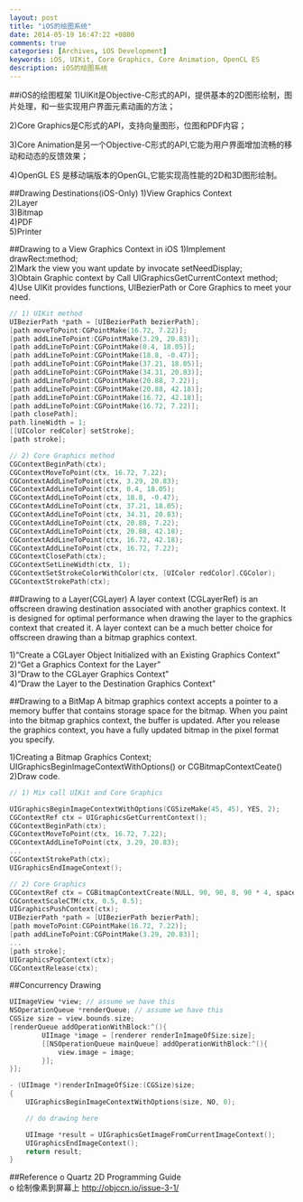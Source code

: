 ```yaml
---
layout: post
title: "iOS的绘图系统"
date: 2014-05-19 16:47:22 +0800
comments: true
categories: [Archives, iOS Development]
keywords: iOS, UIKit, Core Graphics, Core Animation, OpenCL ES
description: iOS的绘图系统
---
```

##iOS的绘图框架
1)UIKit是Objective-C形式的API，提供基本的2D图形绘制，图片处理，和一些实现用户界面元素动画的方法；  
 
2)Core Graphics是C形式的API，支持向量图形，位图和PDF内容；  
  
3)Core Animation是另一个Objective-C形式的API,它能为用户界面增加流畅的移动和动态的反馈效果；
  
4)OpenGL ES 是移动端版本的OpenGL,它能实现高性能的2D和3D图形绘制。

##Drawing Destinations(iOS-Only)
1)View Graphics Context  
2)Layer  
3)Bitmap  
4)PDF  
5)Printer  

<!-- more -->

##Drawing to a View Graphics Context in iOS
1)Implement drawRect:method;  
2)Mark the view you want update by invocate setNeedDisplay;  
3)Obtain Graphic context by Call UIGraphicsGetCurrentContext method;  
4)Use UIKit provides functions, UIBezierPath or Core Graphics to meet your need.  

``` objective-c
// 1) UIKit method
UIBezierPath *path = [UIBezierPath bezierPath];
[path moveToPoint:CGPointMake(16.72, 7.22)];
[path addLineToPoint:CGPointMake(3.29, 20.83)];
[path addLineToPoint:CGPointMake(0.4, 18.05)];
[path addLineToPoint:CGPointMake(18.8, -0.47)];
[path addLineToPoint:CGPointMake(37.21, 18.05)];
[path addLineToPoint:CGPointMake(34.31, 20.83)];
[path addLineToPoint:CGPointMake(20.88, 7.22)];
[path addLineToPoint:CGPointMake(20.88, 42.18)];
[path addLineToPoint:CGPointMake(16.72, 42.18)];
[path addLineToPoint:CGPointMake(16.72, 7.22)];
[path closePath];
path.lineWidth = 1;
[[UIColor redColor] setStroke];
[path stroke];

// 2) Core Graphics method
CGContextBeginPath(ctx);
CGContextMoveToPoint(ctx, 16.72, 7.22);
CGContextAddLineToPoint(ctx, 3.29, 20.83);
CGContextAddLineToPoint(ctx, 0.4, 18.05);
CGContextAddLineToPoint(ctx, 18.8, -0.47);
CGContextAddLineToPoint(ctx, 37.21, 18.05);
CGContextAddLineToPoint(ctx, 34.31, 20.83);
CGContextAddLineToPoint(ctx, 20.88, 7.22);
CGContextAddLineToPoint(ctx, 20.88, 42.18);
CGContextAddLineToPoint(ctx, 16.72, 42.18);
CGContextAddLineToPoint(ctx, 16.72, 7.22);
CGContextClosePath(ctx);
CGContextSetLineWidth(ctx, 1);
CGContextSetStrokeColorWithColor(ctx, [UIColor redColor].CGColor);
CGContextStrokePath(ctx);
```

##Drawing to a Layer(CGLayer)
A layer context (CGLayerRef) is an offscreen drawing destination associated with another graphics context. It is designed for optimal performance when drawing the layer to the graphics context that created it. A layer context can be a much better choice for offscreen drawing than a bitmap graphics context.

1)“Create a CGLayer Object Initialized with an Existing Graphics Context”  
2)“Get a Graphics Context for the Layer”  
3)“Draw to the CGLayer Graphics Context”  
4)“Draw the Layer to the Destination Graphics Context”  

##Drawing to a BitMap
A bitmap graphics context accepts a pointer to a memory buffer that contains storage space for the bitmap. When you paint into the bitmap graphics context, the buffer is updated. After you release the graphics context, you have a fully updated bitmap in the pixel format you specify.

1)Creating a Bitmap Graphics Context;  
UIGraphicsBeginImageContextWithOptions() or CGBitmapContextCeate()  
2)Draw code.  

``` objective-c
// 1) Mix call UIKit and Core Graphics

UIGraphicsBeginImageContextWithOptions(CGSizeMake(45, 45), YES, 2);
CGContextRef ctx = UIGraphicsGetCurrentContext();
CGContextBeginPath(ctx);
CGContextMoveToPoint(ctx, 16.72, 7.22);
CGContextAddLineToPoint(ctx, 3.29, 20.83);
...
CGContextStrokePath(ctx);
UIGraphicsEndImageContext();

// 2) Core Graphics
CGContextRef ctx = CGBitmapContextCreate(NULL, 90, 90, 8, 90 * 4, space, bitmapInfo);
CGContextScaleCTM(ctx, 0.5, 0.5);
UIGraphicsPushContext(ctx);
UIBezierPath *path = [UIBezierPath bezierPath];
[path moveToPoint:CGPointMake(16.72, 7.22)];
[path addLineToPoint:CGPointMake(3.29, 20.83)];
...
[path stroke];
UIGraphicsPopContext(ctx);
CGContextRelease(ctx);
```
##Concurrency Drawing
``` objective-c
UIImageView *view; // assume we have this
NSOperationQueue *renderQueue; // assume we have this
CGSize size = view.bounds.size;
[renderQueue addOperationWithBlock:^(){
        UIImage *image = [renderer renderInImageOfSize:size];
        [[NSOperationQueue mainQueue] addOperationWithBlock:^(){
            view.image = image;
        }];
}];

- (UIImage *)renderInImageOfSize:(CGSize)size;
{
    UIGraphicsBeginImageContextWithOptions(size, NO, 0);

    // do drawing here

    UIImage *result = UIGraphicsGetImageFromCurrentImageContext();
    UIGraphicsEndImageContext();
    return result;
}
```

##Reference
o Quartz 2D Programming Guide  
o 绘制像素到屏幕上 http://objccn.io/issue-3-1/